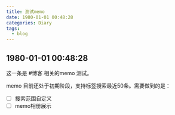 ```yaml
---
title: 测试memo
date: 1980-01-01 00:48:28
categories: Diary
tags: 
  - blog
---
```


## 1980-01-01 00:48:28

这一条是 #博客 相关的memo 测试。

memo 目前还处于初期阶段，支持标签搜索最近50条。需要做到的是：

- [ ] 搜索范围自定义
- [ ] memo相册展示
